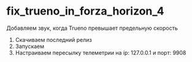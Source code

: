 # fix_trueno_in_forza_horizon_4
 Добавляем звук, когда Trueno превышает предельную скорость

1. Скачиваем последний релиз
2. Запускаем
3. Настраиваем пересылку телеметрии на ip: 127.0.0.1 и порт: 9908
